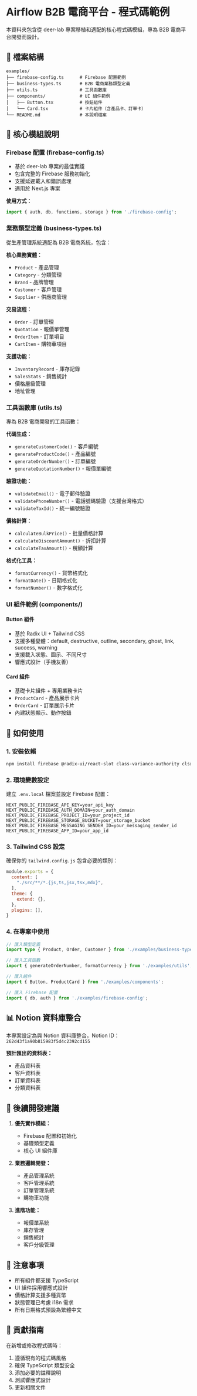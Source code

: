 # Airflow B2B 電商平台 - 程式碼範例

本資料夾包含從 deer-lab 專案移植和適配的核心程式碼模組，專為 B2B 電商平台開發而設計。

## 📁 檔案結構

```
examples/
├── firebase-config.ts      # Firebase 配置範例
├── business-types.ts       # B2B 電商業務類型定義
├── utils.ts                # 工具函數庫
├── components/             # UI 組件範例
│   ├── Button.tsx          # 按鈕組件
│   └── Card.tsx            # 卡片組件（含產品卡、訂單卡）
└── README.md               # 本說明檔案
```

## 🔧 核心模組說明

### Firebase 配置 (firebase-config.ts)
- 基於 deer-lab 專案的最佳實踐
- 包含完整的 Firebase 服務初始化
- 支援延遲載入和錯誤處理
- 適用於 Next.js 專案

**使用方式：**
```typescript
import { auth, db, functions, storage } from './firebase-config';
```

### 業務類型定義 (business-types.ts)
從生產管理系統適配為 B2B 電商系統，包含：

**核心業務實體：**
- `Product` - 產品管理
- `Category` - 分類管理
- `Brand` - 品牌管理
- `Customer` - 客戶管理
- `Supplier` - 供應商管理

**交易流程：**
- `Order` - 訂單管理
- `Quotation` - 報價單管理
- `OrderItem` - 訂單項目
- `CartItem` - 購物車項目

**支援功能：**
- `InventoryRecord` - 庫存記錄
- `SalesStats` - 銷售統計
- 價格層級管理
- 地址管理

### 工具函數庫 (utils.ts)
專為 B2B 電商開發的工具函數：

**代碼生成：**
- `generateCustomerCode()` - 客戶編號
- `generateProductCode()` - 產品編號
- `generateOrderNumber()` - 訂單編號
- `generateQuotationNumber()` - 報價單編號

**驗證功能：**
- `validateEmail()` - 電子郵件驗證
- `validatePhoneNumber()` - 電話號碼驗證（支援台灣格式）
- `validateTaxId()` - 統一編號驗證

**價格計算：**
- `calculateBulkPrice()` - 批量價格計算
- `calculateDiscountAmount()` - 折扣計算
- `calculateTaxAmount()` - 稅額計算

**格式化工具：**
- `formatCurrency()` - 貨幣格式化
- `formatDate()` - 日期格式化
- `formatNumber()` - 數字格式化

### UI 組件範例 (components/)

#### Button 組件
- 基於 Radix UI + Tailwind CSS
- 支援多種變體：default, destructive, outline, secondary, ghost, link, success, warning
- 支援載入狀態、圖示、不同尺寸
- 響應式設計（手機友善）

#### Card 組件
- 基礎卡片組件 + 專用業務卡片
- `ProductCard` - 產品展示卡片
- `OrderCard` - 訂單展示卡片
- 內建狀態顯示、動作按鈕

## 🚀 如何使用

### 1. 安裝依賴
```bash
npm install firebase @radix-ui/react-slot class-variance-authority clsx tailwind-merge
```

### 2. 環境變數設定
建立 `.env.local` 檔案並設定 Firebase 配置：
```env
NEXT_PUBLIC_FIREBASE_API_KEY=your_api_key
NEXT_PUBLIC_FIREBASE_AUTH_DOMAIN=your_auth_domain
NEXT_PUBLIC_FIREBASE_PROJECT_ID=your_project_id
NEXT_PUBLIC_FIREBASE_STORAGE_BUCKET=your_storage_bucket
NEXT_PUBLIC_FIREBASE_MESSAGING_SENDER_ID=your_messaging_sender_id
NEXT_PUBLIC_FIREBASE_APP_ID=your_app_id
```

### 3. Tailwind CSS 設定
確保你的 `tailwind.config.js` 包含必要的類別：
```javascript
module.exports = {
  content: [
    "./src/**/*.{js,ts,jsx,tsx,mdx}",
  ],
  theme: {
    extend: {},
  },
  plugins: [],
}
```

### 4. 在專案中使用
```typescript
// 匯入類型定義
import type { Product, Order, Customer } from './examples/business-types';

// 匯入工具函數
import { generateOrderNumber, formatCurrency } from './examples/utils';

// 匯入組件
import { Button, ProductCard } from './examples/components';

// 匯入 Firebase 配置
import { db, auth } from './examples/firebase-config';
```

## 📊 Notion 資料庫整合

本專案設定為與 Notion 資料庫整合，Notion ID：`262d43f1a90b815983f5d4c2392cd155`

**預計匯出的資料表：**
- 產品資料表
- 客戶資料表
- 訂單資料表
- 分類資料表

## 🔄 後續開發建議

1. **優先實作模組：**
   - Firebase 配置和初始化
   - 基礎類型定義
   - 核心 UI 組件庫

2. **業務邏輯開發：**
   - 產品管理系統
   - 客戶管理系統
   - 訂單管理系統
   - 購物車功能

3. **進階功能：**
   - 報價單系統
   - 庫存管理
   - 銷售統計
   - 客戶分級管理

## 📝 注意事項

- 所有組件都支援 TypeScript
- UI 組件採用響應式設計
- 價格計算支援多種貨幣
- 狀態管理已考慮 i18n 需求
- 所有日期格式預設為繁體中文

## 🤝 貢獻指南

在新增或修改程式碼時：
1. 遵循現有的程式碼風格
2. 確保 TypeScript 類型安全
3. 添加必要的註釋說明
4. 測試響應式設計
5. 更新相關文件